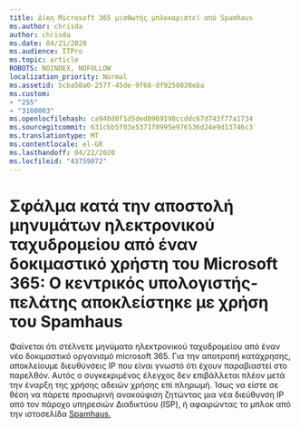```yaml
---
title: Δίκη Microsoft 365 μισθωτής μπλοκαριστεί από Spamhaus
ms.author: chrisda
author: chrisda
ms.date: 04/21/2020
ms.audience: ITPro
ms.topic: article
ROBOTS: NOINDEX, NOFOLLOW
localization_priority: Normal
ms.assetid: 5cba50a0-257f-45de-9f68-df9250838eba
ms.custom:
- "255"
- "3100003"
ms.openlocfilehash: ca948d0f1d5ded8969198ccddc67d743f77a1734
ms.sourcegitcommit: 631cbb5f03e5371f0995e976536d24e9d13746c3
ms.translationtype: MT
ms.contentlocale: el-GR
ms.lasthandoff: 04/22/2020
ms.locfileid: "43759872"
---
```

# <a name="error-when-a-microsoft-365-trial-user-sends-email-client-host-blocked-using-spamhaus"></a>Σφάλμα κατά την αποστολή μηνυμάτων ηλεκτρονικού ταχυδρομείου από έναν δοκιμαστικό χρήστη του Microsoft 365: Ο κεντρικός υπολογιστής-πελάτης αποκλείστηκε με χρήση του Spamhaus

Φαίνεται ότι στέλνετε μηνύματα ηλεκτρονικού ταχυδρομείου από έναν νέο δοκιμαστικό οργανισμό microsoft 365. Για την αποτροπή κατάχρησης, αποκλείουμε διευθύνσεις IP που είναι γνωστό ότι έχουν παραβιαστεί στο παρελθόν. Αυτός ο συγκεκριμένος έλεγχος δεν επιβάλλεται πλέον μετά την έναρξη της χρήσης αδειών χρήσης επί πληρωμή. Ίσως να είστε σε θέση να πάρετε προσωρινή ανακούφιση ζητώντας μια νέα διεύθυνση IP από τον πάροχο υπηρεσιών Διαδικτύου (ISP), ή αφαιρώντας το μπλοκ από την ιστοσελίδα [Spamhaus.](https://go.microsoft.com/fwlink/p/?linkid=123245)
